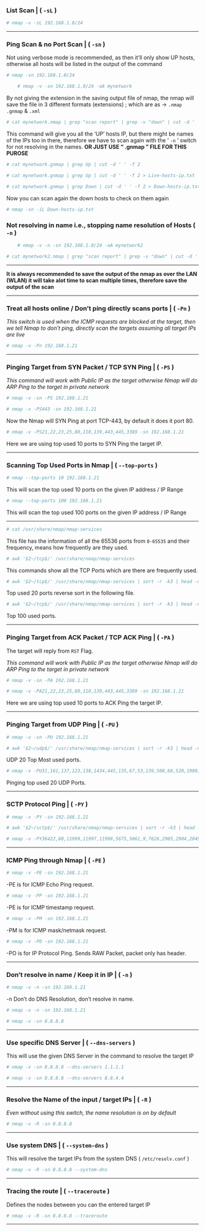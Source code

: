 ### List Scan | ( `-sL` )

```bash
# nmap -v -sL 192.168.1.0/24
```

---

### Ping Scan & no Port Scan | ( `-sn` )

Not using verbose mode is recommended, as then it’ll only show UP hosts, otherwise all hosts will be listed in the output of the command

```bash
# nmap -sn 192.168.1.0/24
```

```bash
	# nmap -v -sn 192.168.1.0/24 -oA mynetwork
```

By not giving the extension in the saving output file of nmap, the nmap will save the file in 3 different formats (extensions) ; which are as → `.nmap` `.gnmap` & `.xml` 

```bash
# cat mynetwork.nmap | grep "scan report" | grep -v "down" | cut -d ' ' -f 5
```

This command will give you all the ‘UP’ hosts IP, but there might be names of the IPs too in there, therefore we have to scan again with the ‘ `-n` ’ switch for not resolving in the names.
**OR JUST USE “ .gnmap ” FILE FOR THIS PUROSE**

```bash
# cat mynetwork.gnmap | grep Up | cut -d ' ' -f 2
```

```bash
# cat mynetwork.gnmap | grep Up | cut -d ' ' -f 2 > Live-hosts-ip.txt
```

```bash
# cat mynetwork.gnmap | grep Down | cut -d ' ' -f 2 > Down-hosts-ip.txt
```

Now you can scan again the down hosts to check on them again

```bash
# nmap -sn -iL Down-hosts-ip.txt
```

### Not resolving in name i.e., stopping name resolution of Hosts ( `-n` )

```bash
	# nmap -v -n -sn 192.168.1.0/24 -oA mynetwork2
```

```bash
# cat mynetwork2.nmap | grep "scan report" | grep -v "down" | cut -d ' ' -f 5
```

---

**It is always recommended to save the output of the nmap as over the LAN (WLAN) it will take alot time to scan multiple times, therefore save the output of the scan**

---

### Treat all hosts online / Don’t ping directly scans ports | ( `-Pn` )

*This switch is used when the ICMP requests are blocked at the target, then we tell Nmap to don’t ping, directly scan the targets assuming all target IPs are live*

```bash
# nmap -v -Pn 192.168.1.21
```

---

### Pinging Target from SYN Packet / TCP SYN Ping | ( `-PS` )

*This command will work with Public IP as the target otherwise Nmap will do ARP Ping to the target in private network*

```bash
# nmap -v -sn -PS 192.168.1.21
```

```bash
# nmap -v -PS443 -sn 192.168.1.21
```

Now the Nmap will SYN Ping at port TCP-443, by default it does it port 80.

```bash
# nmap -v -PS21,22,23,25,80,110,139,443,445,3389 -sn 192.168.1.21
```

Here we are using top used 10 ports to SYN Ping the target IP.

---

### Scanning Top Used Ports in Nmap | ( `--top-ports` )

```bash
# nmap --top-ports 10 192.168.1.21
```

This will scan the top used 10 ports on the given IP address / IP Range

```bash
# nmap --top-ports 100 192.168.1.21
```

This will scan the top used 100 ports on the given IP address / IP Range

---

```bash
# cat /usr/share/nmap/nmap-services
```

This file has the information of all the 65536 ports from `0-65535` and their frequency, means how frequently are they used.

```bash
# awk '$2~/tcp$/' /usr/share/nmap/nmap-services
```

This commands show all the TCP Ports which are there are frequently used.

```bash
# awk '$2~/tcp$/' /usr/share/nmap/nmap-services | sort -r -k3 | head -n 20
```

Top used 20 ports reverse sort in the following file.

```bash
# awk '$2~/tcp$/' /usr/share/nmap/nmap-services | sort -r -k3 | head -n 100 | awk -F '/tcp' '{print $1}' | awk '{print $2}' | tr '\n' ','
```

Top 100 used ports.

---

### Pinging Target from ACK Packet / TCP ACK Ping | ( `-PA` )

The target will reply from `RST` Flag.

*This command will work with Public IP as the target otherwise Nmap will do ARP Ping to the target in private network*

```bash
# nmap -v -sn -PA 192.168.1.21
```

```bash
# nmap -v -PA21,22,23,25,80,110,139,443,445,3389 -sn 192.168.1.21
```

Here we are using top used 10 ports to ACK Ping the target IP.

---

### Pinging Target from UDP Ping | ( `-PU` )

```bash
# nmap -v -sn -PU 192.168.1.21
```

```bash
# awk '$2~/udp$/' /usr/share/nmap/nmap-services | sort -r -k3 | head -n 20 | awk -F '/udp' '{print $1}' | awk '{print $2}' | tr '\n' ','
```

UDP 20 Top Most used ports.

```bash
# nmap -v -PU31,161,137,123,138,1434,445,135,67,53,139,500,68,520,1900,4500,514,49152,162,63,69 -sn 192.168.1.21
```

Pinging top used 20 UDP Ports.

---

### SCTP Protocol Ping | ( `-PY` )

```bash
# nmap -v -PY -sn 192.168.1.21
```

```bash
# awk '$2~/sctp$/' /usr/share/nmap/nmap-services | sort -r -k3 | head -n 20 | awk -F '/sctp' '{print $1}' | awk '{print $2}' | tr '\n' ','
```

```bash
# nmap -v -PY36422,80,11999,11997,11998,5675,5061,9,7626,2905,2904,2049 -sn 192.168.1.21
```

---

### ICMP Ping through Nmap | ( `-PE` )

```bash
# nmap -v -PE -sn 192.168.1.21
```

-PE is for ICMP Echo Ping request.

```bash
# nmap -v -PP -sn 192.168.1.21
```

-PE is for ICMP timestamp request.

```bash
# nmap -v -PM -sn 192.168.1.21
```

-PM is for ICMP mask/netmask request.

```bash
# nmap -v -PO -sn 192.168.1.21
```

-PO is for IP Protocol Ping. Sends RAW Packet, packet only has header.

---

### Don’t resolve in name / Keep it in IP | ( `-n` )

```bash
# nmap -v -n -sn 192.168.1.21
```

-n Don’t do DNS Resolution, don’t resolve in name.

```bash
# nmap -v -n -sn 192.168.1.21
```

```bash
# nmap -v -sn 8.8.8.8
```

---

### Use specific DNS Server | ( `--dns-servers` )

This will use the given DNS Server in the command to resolve the target IP

```bash
# nmap -v -sn 8.8.8.8 --dns-servers 1.1.1.1
```

```bash
# nmap -v -sn 8.8.8.8 --dns-servers 8.8.4.4
```

---

### Resolve the Name of the input / target IPs | ( `-R` )

*Even without using this switch, the name resolution is on by default*

```bash
# nmap -v -R -sn 8.8.8.8
```

---

### Use system DNS | ( `--system-dns` )

This will resolve the target IPs from the system DNS ( `/etc/resolv.conf` )

```bash
# nmap -v -R -sn 8.8.8.8 --system-dns
```

---

### Tracing the route | ( `--traceroute` )

Defines the nodes between you can the entered target IP

```bash
# nmap -v -R -sn 8.8.8.8 --traceroute
```

---
